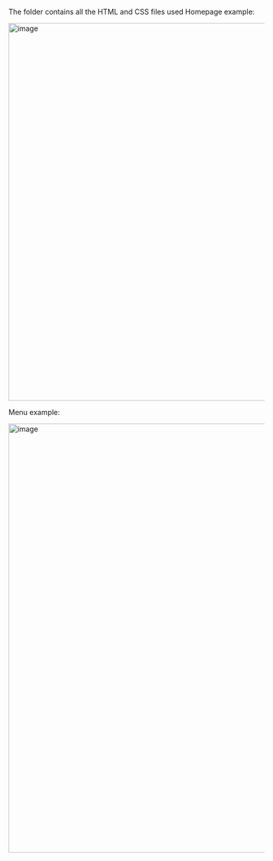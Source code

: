 The folder contains all the HTML and CSS files used
Homepage example:

<img width="529" height="744" alt="image" src="https://github.com/user-attachments/assets/48738fe1-312f-475c-82f2-a94ec6ef101e" />

Menu example: 

<img width="528" height="845" alt="image" src="https://github.com/user-attachments/assets/1c72cc4a-8308-4aa6-9683-6880bbb0af11" />



